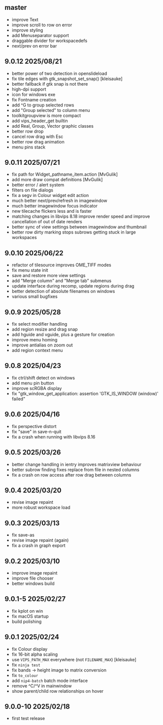 ## master

- improve Text
- improve scroll to row on error
- improve styling
- add Menuseparator support
- draggable divider for workspacedefs
- next/prev on error bar

## 9.0.12 2025/08/21

- better power of two detection in openslideload
- fix tile edges with gtk_snapshot_set_snap() [kleisauke]
- better fallback if gtk snap is not there
- high-dpi support
- icon for windows exe
- fix Fontname creation
- add ^G to group selected rows
- add "Group selected" to column menu
- toolkitgroupview is more compact
- add vips_header_get builtin
- add Real, Group, Vector graphic classes
- better row drop
- cancel row drag with Esc
- better row drag animation
- menu pins stack

## 9.0.11 2025/07/21

- fix path for Widget_pathname_item.action [MvGulik]
- add more draw compat definitions [MvGulik]
- better error / alert system
- filters on file dialogs
- fix a segv in Colour widget edit action
- much better next/prev/refresh in imagewindow
- much better imagewindow focus indicator
- new tilecache flickers less and is faster
- matching changes in libvips 8.18 improve render speed and improve
  cancellation of out of date renders
- better sync of view settings between imagewindow and thumbnail
- better row dirty marking stops subrows getting stuck in large workspaces

## 9.0.10 2025/06/22

- refactor of tilesource improves OME_TIFF modes
- fix menu state init
- save and restore more view settings
- add "Merge column" and "Merge tab" submenus
- update interface during recomp, update regions during drag
- better detection of absolute filenames on windows
- various small bugfixes

## 9.0.9 2025/05/28

- fix select modifier handling
- add region resize and drag snap
- add hguide and vguide, plus a gesture for creation
- improve menu homing
- improve antialias on zoom out
- add region context menu

## 9.0.8 2025/04/23

- fix ctrl/shift detect on windows
- add menu pin button
- improve scRGBA display
- fix "gtk_window_get_application: assertion 'GTK_IS_WINDOW (window)' failed"

## 9.0.6 2025/04/16

- fix perspective distort
- fix "save" in save-n-quit
- fix a crash when running with libvips 8.16

## 9.0.5 2025/03/26

- better change handling in ientry improves matrixview behaviour
- better subrow finding fixes replace from file in nested columns
- fix a crash on row access after row drag between columns

## 9.0.4 2025/03/20

- revise image repaint
- more robust workspace load

## 9.0.3 2025/03/13

- fix save-as
- revise image repaint (again)
- fix a crash in graph export

## 9.0.2 2025/03/10

- improve image repaint
- improve file chooser
- better windows build

## 9.0.1-5 2025/02/27

- fix kplot on win
- fix macOS startup
- build polishing

## 9.0.1 2025/02/24

- fix Colour display
- fix 16-bit alpha scaling
- use `VIPS_PATH_MAX` everywhere (not `FILENAME_MAX`) [kleisauke]
- fix `ninja test`
- fix bands -> height image to matrix conversion
- fix `to_colour`
- add `nip4-batch` batch mode interface
- remove ^C/^V in mainwindow
- show parent/child row relationships on hover

## 9.0.0-10 2025/02/18

- first test release
